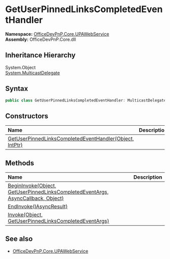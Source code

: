 # GetUserPinnedLinksCompletedEventHandler
  

**Namespace:** [OfficeDevPnP.Core.UPAWebService](OfficeDevPnP.Core.UPAWebService.md)  
**Assembly:** OfficeDevPnP.Core.dll  
## Inheritance Hierarchy
System.Object  
  [System.MulticastDelegate](System.MulticastDelegate.md) 
## Syntax
```C#
public class GetUserPinnedLinksCompletedEventHandler: MulticastDelegate
```
## Constructors
|**Name**|**Description**|
|:-----|:-----|
| [GetUserPinnedLinksCompletedEventHandler(Object, IntPtr)](OfficeDevPnP.Core.UPAWebService.GetUserPinnedLinksCompletedEventHandler.ctor1.md) | 
## Methods
|**Name**|**Description**|
|:-----|:-----|
| [BeginInvoke(Object, GetUserPinnedLinksCompletedEventArgs, AsyncCallback, Object)](OfficeDevPnP.Core.UPAWebService.GetUserPinnedLinksCompletedEventHandler.1501a3c.md) | 
| [EndInvoke(IAsyncResult)](OfficeDevPnP.Core.UPAWebService.GetUserPinnedLinksCompletedEventHandler.c9867657.md) | 
| [Invoke(Object, GetUserPinnedLinksCompletedEventArgs)](OfficeDevPnP.Core.UPAWebService.GetUserPinnedLinksCompletedEventHandler.5691d3c5.md) | 
## See also
- [OfficeDevPnP.Core.UPAWebService](OfficeDevPnP.Core.UPAWebService.md)
